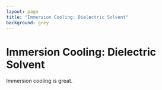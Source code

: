 ```yaml
---
layout: page
title: "Immersion Cooling: Dielectric Solvent"
background: grey
---
```

# Immersion Cooling: Dielectric Solvent

Immersion cooling is great.